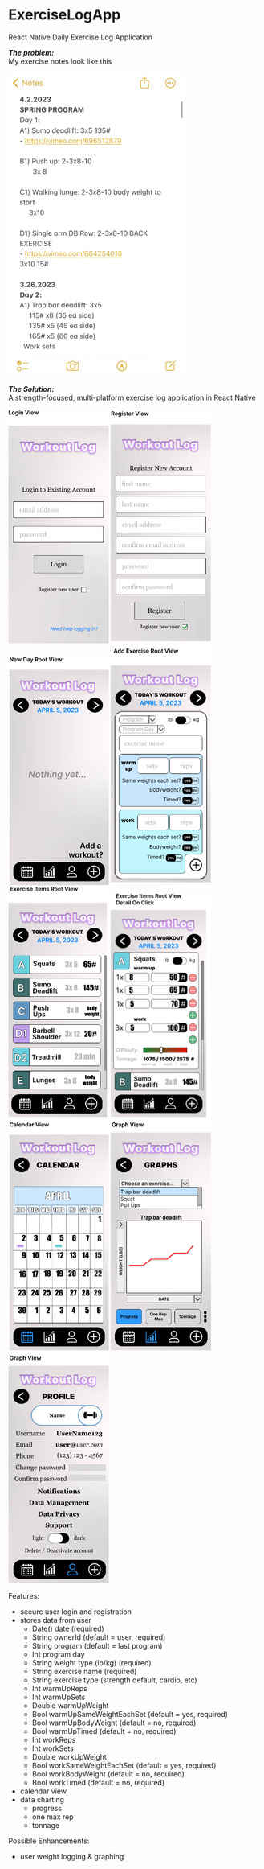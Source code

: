 # ExerciseLogApp
React Native Daily Exercise Log Application

<strong><em>The problem:</em></strong><br />
My exercise notes look like this

<img src="https://github.com/nguyenchloet/ExerciseLogApp/blob/main/Design/ExerciseNotes.jpg" width="350" title="Screenshot of Notes text file logging workouts">

<strong><em>The Solution:</em></strong><br />
A strength-focused, multi-platform exercise log application in React Native 

<img src="https://github.com/nguyenchloet/ExerciseLogApp/blob/main/Design/Frame 1.png" width="200" title="Figma Frame 1 Login View">
<img src="https://github.com/nguyenchloet/ExerciseLogApp/blob/main/Design/Frame 1a.png" width="200" title="Figma Frame 1a Registration View">
<img src="https://github.com/nguyenchloet/ExerciseLogApp/blob/main/Design/Frame 2a.png" width="200" title="Figma Frame 2a New Day Root View">
<img src="https://github.com/nguyenchloet/ExerciseLogApp/blob/main/Design/Frame 2b.png" width="200" title="Figma Frame 2b Add Exercise View">
<img src="https://github.com/nguyenchloet/ExerciseLogApp/blob/main/Design/Frame 2c.png" width="200" title="Figma Frame 2c Exercise View">
<img src="https://github.com/nguyenchloet/ExerciseLogApp/blob/main/Design/Frame 2d.png" width="200" title="Figma Frame 2d Exercise Detail View">
<img src="https://github.com/nguyenchloet/ExerciseLogApp/blob/main/Design/Frame 3.png" width="200" title="Figma Frame 3 Calendar View">
<img src="https://github.com/nguyenchloet/ExerciseLogApp/blob/main/Design/Frame 4.png" width="200" title="Figma Frame 4 Chart View">
<img src="https://github.com/nguyenchloet/ExerciseLogApp/blob/main/Design/Frame 5.png" width="200" title="Figma Frame 5 Profile View">


Features:
- secure user login and registration
- stores data from user
  - Date() date                   (required)
  - String ownerId                (default = user, required)
  - String program                (default = last program)
  - Int program day 
  - String weight type (lb/kg)    (required)
  - String exercise name          (required)
  - String exercise type          (strength default, cardio, etc)
  - Int warmUpReps  
  - Int warmUpSets
  - Double warmUpWeight
  - Bool warmUpSameWeightEachSet  (default = yes, required)
  - Bool warmUpBodyWeight         (default = no, required)
  - Bool warmUpTimed              (default = no, required)
  - Int workReps  
  - Int workSets
  - Double workUpWeight
  - Bool workSameWeightEachSet    (default = yes, required)
  - Bool workBodyWeight           (default = no, required)
  - Bool workTimed                (default = no, required)
- calendar view
- data charting
  - progress
  - one max rep
  - tonnage 

Possible Enhancements:
- user weight logging & graphing
